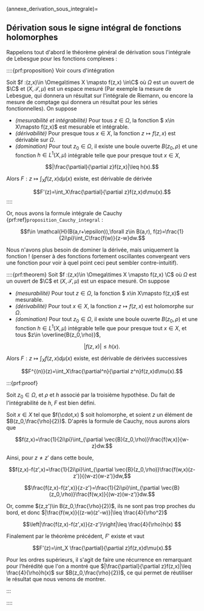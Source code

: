 (annexe_derivation_sous_integrale)=
##   Dérivation sous le signe intégral de fonctions holomorphes
$\newcommand{\R}{\mathbb{R}}$
$\newcommand{\Q}{\mathbb{Q}}$
$\newcommand{\N}{\mathbb{N}}$
$\newcommand{\C}{\mathbb{C}}$
$\newcommand{\Z}{\mathbb{Z}}$

Rappelons tout d'abord le théorème général de dérivation sous l'intégrale de Lebesgue pour les fonctions complexes :

::::{prf:proposition} Voir cours d'intégration

Soit $f :(z,x)\in \Omega\times X \mapsto f(z,x) \in\C$ où $\Omega$ est un ouvert de $\C$ et $(X,\mathcal{T},\mu)$ est un espace mesuré (Par exemple la mesure de Lebesgue, qui donnera un résultat sur l'intégrale de Riemann, ou encore la mesure de comptage qui donnera un résultat pour les séries fonctionnelles). On suppose

- _(mesurabilité et intégrabilité)_ Pour tous $z\in \Omega,$ la fonction $ x\in X\mapsto f(z,x)$ est mesurable et intégrable.
- _(dérivabilité)_ Pour presque tous $x\in X$, la fonction $z\mapsto f(z,x)$ est dérivable sur $\Omega$.
- _(domination)_ Pour tout $z_0\in \Omega$, il existe une boule ouverte $B(z_0,\rho)$ et une fonction $h\in L^1(X,\mu)$ intégrable telle que pour presque tout $x\in X$,

$$|\frac{\partial}{\partial z}f(z,x)|\leq h(x).$$

Alors $F : z\mapsto \int_X f(z,x)d\mu(x)$ existe, est dérivable de dérivée 

$$F'(z)=\int_X\frac{\partial}{\partial z}f(z,x)d\mu(x).$$
::::

Or, nous avons la formule intégrale de Cauchy {prf:ref}`proposition_Cauchy_integral` :

$$f\in \mathcal{H}(B(a,r+\epsilon)),\forall z\in B(a,r), f(z)=\frac{1}{2i\pi}\int_C\frac{f(w)}{z-w}dw.$$


Nous n'avons plus besoin de dominer la dérivée, mais uniquement la fonction ! (penser à des fonctions fortement oscillantes convergeant vers une fonction pour voir à quel point ceci peut sembler contre-intuitif). 

::::{prf:theorem}
Soit $f :(z,x)\in \Omega\times X \mapsto f(z,x) \C$ où $\Omega$ est un ouvert de $\C$ et $(X,\mathcal{T},\mu)$ est un espace mesuré. On suppose
- _(mesurabilité)_ Pour tout $z\in \Omega,$ la fonction $ x\in X\mapsto f(z,x)$ est mesurable.
- _(dérivabilité)_ Pour tout $x\in X$, la fonction $z\mapsto f(z,x)$ est holomorphe sur $\Omega$.
- _(domination)_ Pour tout $z_0\in \Omega$, il existe une boule ouverte $B(z_0,\rho)$ et une fonction $h\in L^1(X,\mu)$ intégrable telle que pour presque tout $x\in X$, et tous $z\in \overline{B(z_0,\rho)}$,

$$|f(z,x)|\leq h(x).$$

Alors $F : z\mapsto \int_X f(z,x)d\mu(x)$ existe, est dérivable de dérivées successives 

$$F^{(n)}(z)=\int_X\frac{\partial^n}{\partial z^n}f(z,x)d\mu(x).$$

:::{prf:proof}

Soit $z_0\in \Omega$, et $\rho$ et $h$ associé par la troisième hypothèse. Du fait de l'intégrabilité de $h$, $F$ est bien défini.

Soit $x\in X$ tel que $f(\cdot,x) $ soit holomorphe, et soient $z$ un élément de $B(z_0,\frac{\rho}{2})$. D'après la formule de Cauchy, nous aurons alors que

$$f(z,x)=\frac{1}{2i\pi}\int_{\partial \vec{B}(z_0,\rho)}\frac{f(w,x)}{w-z}dw.$$

Ainsi, pour $z\neq z'$ dans cette boule,

$$f(z,x)-f(z',x)=\frac{1}{2i\pi}\int_{\partial \vec{B}(z_0,\rho)}\frac{f(w,x)(z-z')}{(w-z)(w-z')}dw,$$

$$\frac{f(z,x)-f(z',x)}{z-z'}=\frac{1}{2i\pi}\int_{\partial \vec{B}(z_0,\rho)}\frac{f(w,x)}{(w-z)(w-z')}dw.$$

Or, comme $(z,z')\in B(z_0,\frac{\rho}{2})$, ils ne sont pas trop proches du bord, et donc $|\frac{f(w,x)}{(z-w)(z'-w)}|\leq \frac{4}{\rho^2}$

$$\left|\frac{f(z,x)-f(z',x)}{z-z'}\right|\leq \frac{4}{\rho}h(x) $$

Finalement par le théorème précédent, $F'$ existe et vaut 

$$F'(z)=\int_X \frac{\partial}{\partial z}f(z,x)d\mu(x).$$

Pour les ordres supérieurs, il s'agit de faire une récurrence en remarquant pour l'hérédité que l'on a montré que $|\frac{\partial}{\partial z}f(z,x)|\leq \frac{4}{\rho}h(x)$ sur $B(z_0,\frac{\rho}{2})$, ce qui permet de réutiliser le résultat que nous venons de montrer.


:::

::::





